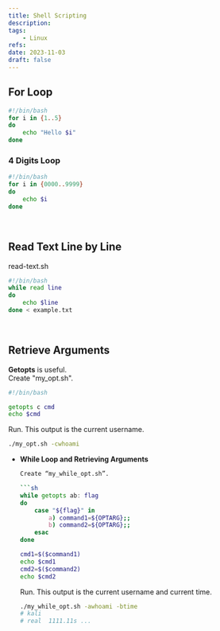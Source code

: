 ```yaml
---
title: Shell Scripting
description: 
tags:
    - Linux
refs:
date: 2023-11-03
draft: false
---
```


## For Loop

```sh
#!/bin/bash
for i in {1..5}
do
    echo "Hello $i"
done
```

### 4 Digits Loop

```sh
#!/bin/bash
for i in {0000..9999}
do
    echo $i
done
```

<br />

## Read Text Line by Line

read-text.sh

```sh
#!/bin/bash
while read line
do
    echo $line
done < example.txt
```

<br />

## Retrieve Arguments

**Getopts** is useful.  
Create "my_opt.sh".

```sh
#!/bin/bash

getopts c cmd
echo $cmd
```

Run. This output is the current username.

```sh
./my_opt.sh -cwhoami
```

- **While Loop and Retrieving Arguments**

    ```sh
    Create “my_while_opt.sh”.

    ```sh
    while getopts ab: flag
    do
        case "${flag}" in
            a) command1=${OPTARG};;
            b) command2=${OPTARG};;
        esac
    done

    cmd1=$($command1)
    echo $cmd1
    cmd2=$($command2)
    echo $cmd2
    ```

    Run. This output is the current username and current time.

    ```sh
    ./my_while_opt.sh -awhoami -btime
    # kali
    # real  1111.11s ...
    ```